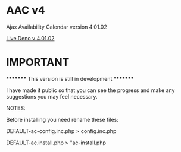 # AAC v4

Ajax Availability Calendar version 4.01.02

<a href="https://version4.ajaxavailabilitycalendar.com/dev/v4.01.02/" target="_blank">Live Deno v 4.01.02</a>

# IMPORTANT

\***\*\*\*\*\*\*** This version is still in development \***\*\*\*\*\*\***

I have made it public so that you can see the progress and make any suggestions you may feel necessary.

NOTES:

Before installing you need rename these files:

DEFAULT-ac-config.inc.php > config.inc.php

DEFAULT-ac.install.php > "ac-install.php
